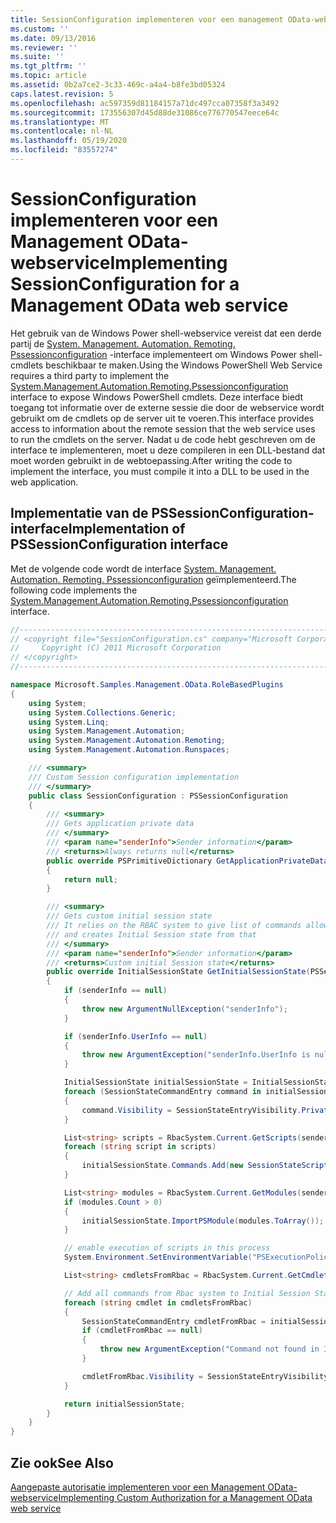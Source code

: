 ```yaml
---
title: SessionConfiguration implementeren voor een management OData-webservice | Microsoft Docs
ms.custom: ''
ms.date: 09/13/2016
ms.reviewer: ''
ms.suite: ''
ms.tgt_pltfrm: ''
ms.topic: article
ms.assetid: 0b2a7ce2-3c33-469c-a4a4-b8fe3bd05324
caps.latest.revision: 5
ms.openlocfilehash: ac597359d81184157a71dc497cca07358f3a3492
ms.sourcegitcommit: 173556307d45d88de31086ce776770547eece64c
ms.translationtype: MT
ms.contentlocale: nl-NL
ms.lasthandoff: 05/19/2020
ms.locfileid: "83557274"
---
```

# <a name="implementing-sessionconfiguration-for-a-management-odata-web-service"></a><span data-ttu-id="fa6cd-102">SessionConfiguration implementeren voor een Management OData-webservice</span><span class="sxs-lookup"><span data-stu-id="fa6cd-102">Implementing SessionConfiguration for a Management OData web service</span></span>

<span data-ttu-id="fa6cd-103">Het gebruik van de Windows Power shell-webservice vereist dat een derde partij de [System. Management. Automation. Remoting. Pssessionconfiguration](/dotnet/api/System.Management.Automation.Remoting.PSSessionConfiguration) -interface implementeert om Windows Power shell-cmdlets beschikbaar te maken.</span><span class="sxs-lookup"><span data-stu-id="fa6cd-103">Using the Windows PowerShell Web Service requires a third party to implement the [System.Management.Automation.Remoting.Pssessionconfiguration](/dotnet/api/System.Management.Automation.Remoting.PSSessionConfiguration) interface to expose Windows PowerShell cmdlets.</span></span> <span data-ttu-id="fa6cd-104">Deze interface biedt toegang tot informatie over de externe sessie die door de webservice wordt gebruikt om de cmdlets op de server uit te voeren.</span><span class="sxs-lookup"><span data-stu-id="fa6cd-104">This interface provides access to information about the remote session that the web service uses to run the cmdlets on the server.</span></span> <span data-ttu-id="fa6cd-105">Nadat u de code hebt geschreven om de interface te implementeren, moet u deze compileren in een DLL-bestand dat moet worden gebruikt in de webtoepassing.</span><span class="sxs-lookup"><span data-stu-id="fa6cd-105">After writing the code to implement the interface, you must compile it into a DLL to be used in the web application.</span></span>

## <a name="implementation-of-pssessionconfiguration-interface"></a><span data-ttu-id="fa6cd-106">Implementatie van de PSSessionConfiguration-interface</span><span class="sxs-lookup"><span data-stu-id="fa6cd-106">Implementation of PSSessionConfiguration interface</span></span>

<span data-ttu-id="fa6cd-107">Met de volgende code wordt de interface [System. Management. Automation. Remoting. Pssessionconfiguration](/dotnet/api/System.Management.Automation.Remoting.PSSessionConfiguration) geïmplementeerd.</span><span class="sxs-lookup"><span data-stu-id="fa6cd-107">The following code implements the [System.Management.Automation.Remoting.Pssessionconfiguration](/dotnet/api/System.Management.Automation.Remoting.PSSessionConfiguration) interface.</span></span>

```csharp
//-----------------------------------------------------------------------
// <copyright file="SessionConfiguration.cs" company="Microsoft Corporation">
//     Copyright (C) 2011 Microsoft Corporation
// </copyright>
//-----------------------------------------------------------------------

namespace Microsoft.Samples.Management.OData.RoleBasedPlugins
{
    using System;
    using System.Collections.Generic;
    using System.Linq;
    using System.Management.Automation;
    using System.Management.Automation.Remoting;
    using System.Management.Automation.Runspaces;

    /// <summary>
    /// Custom Session configuration implementation
    /// </summary>
    public class SessionConfiguration : PSSessionConfiguration
    {
        /// <summary>
        /// Gets application private data
        /// </summary>
        /// <param name="senderInfo">Sender information</param>
        /// <returns>Always returns null</returns>
        public override PSPrimitiveDictionary GetApplicationPrivateData(PSSenderInfo senderInfo)
        {
            return null;
        }

        /// <summary>
        /// Gets custom initial session state
        /// It relies on the RBAC system to give list of commands allowed for a user
        /// and creates Initial Session state from that
        /// </summary>
        /// <param name="senderInfo">Sender information</param>
        /// <returns>Custom initial Session state</returns>
        public override InitialSessionState GetInitialSessionState(PSSenderInfo senderInfo)
        {
            if (senderInfo == null)
            {
                throw new ArgumentNullException("senderInfo");
            }

            if (senderInfo.UserInfo == null)
            {
                throw new ArgumentException("senderInfo.UserInfo is null");
            }

            InitialSessionState initialSessionState = InitialSessionState.CreateDefault();
            foreach (SessionStateCommandEntry command in initialSessionState.Commands)
            {
                command.Visibility = SessionStateEntryVisibility.Private;
            }

            List<string> scripts = RbacSystem.Current.GetScripts(senderInfo.UserInfo);
            foreach (string script in scripts)
            {
                initialSessionState.Commands.Add(new SessionStateScriptEntry(script));
            }

            List<string> modules = RbacSystem.Current.GetModules(senderInfo.UserInfo);
            if (modules.Count > 0)
            {
                initialSessionState.ImportPSModule(modules.ToArray());
            }

            // enable execution of scripts in this process
            System.Environment.SetEnvironmentVariable("PSExecutionPolicyPreference", "unrestricted");

            List<string> cmdletsFromRbac = RbacSystem.Current.GetCmdlets(senderInfo.UserInfo);

            // Add all commands from Rbac system to Initial Session State commands
            foreach (string cmdlet in cmdletsFromRbac)
            {
                SessionStateCommandEntry cmdletFromRbac = initialSessionState.Commands.FirstOrDefault(item => string.Equals(item.Name, cmdlet, StringComparison.OrdinalIgnoreCase));
                if (cmdletFromRbac == null)
                {
                    throw new ArgumentException("Command not found in InitialSessionState " + cmdlet);
                }

                cmdletFromRbac.Visibility = SessionStateEntryVisibility.Public;
            }

            return initialSessionState;
        }
    }
}
```

## <a name="see-also"></a><span data-ttu-id="fa6cd-108">Zie ook</span><span class="sxs-lookup"><span data-stu-id="fa6cd-108">See Also</span></span>

[<span data-ttu-id="fa6cd-109">Aangepaste autorisatie implementeren voor een Management OData-webservice</span><span class="sxs-lookup"><span data-stu-id="fa6cd-109">Implementing Custom Authorization for a Management OData web service</span></span>](./implementing-custom-authorization-for-a-management-odata-web-service.md)
